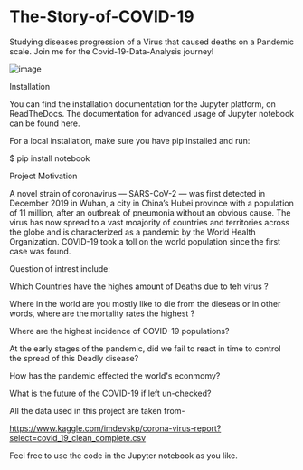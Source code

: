 # The-Story-of-COVID-19
Studying diseases progression of a Virus that caused deaths on a Pandemic scale.
Join me for the Covid-19-Data-Analysis journey!

![image](https://user-images.githubusercontent.com/33099127/154866236-9d20015c-87e3-4c05-bb17-6220d5c7b8da.jpeg)



Installation

You can find the installation documentation for the Jupyter platform, on ReadTheDocs. The documentation for advanced usage of Jupyter notebook can be found here.

For a local installation, make sure you have pip installed and run:

$ pip install notebook

Project Motivation

A novel strain of coronavirus — SARS-CoV-2 — was first detected in December 2019 in Wuhan, a city in China’s Hubei province with a population of 11 million, after an outbreak of pneumonia without an obvious cause. The virus has now spread to a vast moajority of countries and territories across the globe and is characterized as a pandemic by the World Health Organization. COVID-19 took a toll on the world population since the first case was found.

Question of intrest include:

Which Countries have the highes amount of Deaths due to teh virus ?

Where in the world are you mostly like to die from the dieseas or in other words, where are the mortality rates the highest ?

Where are the highest incidence of COVID-19 populations?

At the early stages of the pandemic, did we fail to react in time to control the spread of this Deadly disease?

How has the pandemic effected the world's econmomy?

What is the future of the COVID-19 if left un-checked?


All the data used in this project are taken from-

https://www.kaggle.com/imdevskp/corona-virus-report?select=covid_19_clean_complete.csv

Feel free to use the code in the Jupyter notebook as you like.
